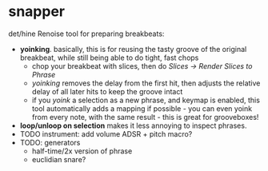 # snapper

det/hine Renoise tool for preparing breakbeats:

- **yoinking**. basically, this is for reusing the tasty groove of the original
  breakbeat, while still being able to do tight, fast chops
  - chop your breakbeat with slices, then do *Slices -> Render Slices to Phrase*
  - *yoinking* removes the delay from the first hit, then adjusts the relative
    delay of all later hits to keep the groove intact
  - if you *yoink* a selection as a new phrase, and keymap is enabled, this tool
    automatically adds a mapping if possible
        - you can even yoink from every note, with the same result
        - this is great for grooveboxes!
- **loop/unloop on selection** makes it less annoying to inspect phrases.
- TODO instrument: add volume ADSR + pitch macro?
- TODO: generators
  - half-time/2x version of phrase
  - euclidian snare?